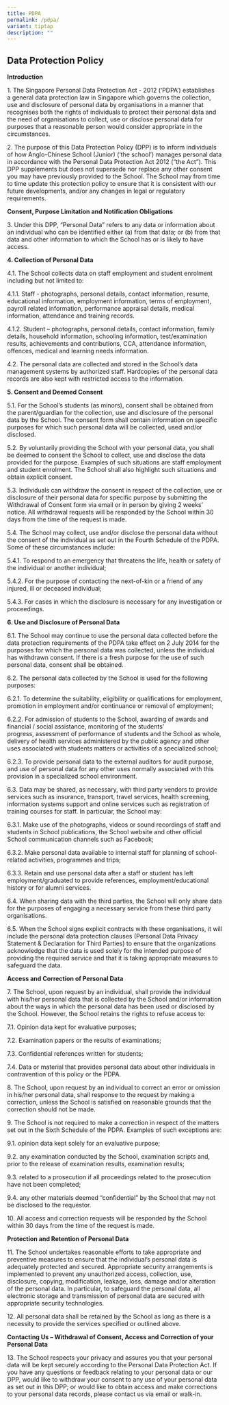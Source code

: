 ```yaml
---
title: PDPA
permalink: /pdpa/
variant: tiptap
description: ""
---
```

<h2><strong>Data Protection Policy</strong></h2>
<p><strong>Introduction</strong>
</p>
<p>1. The Singapore Personal Data Protection Act -&nbsp;2012 (‘PDPA’) establishes
a&nbsp;general data protection law in Singapore which governs the collection,
use and disclosure of personal data by organisations in a manner that recognises
both the rights of individuals to protect their personal data and the need
of organisations to collect, use or disclose personal data for purposes
that a reasonable person would consider appropriate in the circumstances.</p>
<p>2. The purpose of this Data Protection Policy (DPP) is to inform individuals
of how&nbsp;Anglo-Chinese School (Junior) (‘the school’) manages personal
data in accordance with the Personal Data Protection Act 2012 (“the Act”).&nbsp;This
DPP supplements but does not supersede nor replace any other consent you
may have previously provided to the School. The School may from time to
time update this protection policy to ensure that it is consistent with
our future developments, and/or any changes in legal or regulatory requirements.</p>
<p><strong>Consent, Purpose Limitation and Notification Obligations</strong>
</p>
<p>3.&nbsp;Under this DPP, “Personal Data” refers to any data or information
about an&nbsp;individual who can be identified either (a) from that data;
or (b) from that data and other information to which the School has or
is likely to have access.</p>
<p><strong>4. Collection of Personal Data</strong>
</p>
<p>4.1. The School collects data on staff employment and student enrolment
including but not limited to:</p>
<p>4.1.1. Staff - photographs, personal details, contact information, resume,
educational information, employment information, terms of employment, payroll
related information, performance appraisal details, medical information,
attendance and training records.</p>
<p>4.1.2. Student&nbsp;–&nbsp;photographs, personal details, contact information,
family details, household information, schooling information, test/examination
results, achievements and contributions, CCA, attendance information, offences,
medical and learning needs information.</p>
<p>4.2. The personal data are collected and stored in the School’s data management&nbsp;systems
by authorized staff. Hardcopies of the personal data records are also kept
with restricted access to the information.</p>
<p><strong>5. Consent and Deemed Consent</strong>
</p>
<p>5.1.&nbsp;For the School’s students (as minors), consent shall be obtained
from the&nbsp;parent/guardian for the collection, use and disclosure of
the personal data by the School. The consent form shall contain information
on specific purposes for which such personal data will be collected, used
and/or disclosed.</p>
<p>5.2. By voluntarily providing the School with your personal data, you
shall be deemed to consent the School to collect, use and disclose the
data provided for the purpose. Examples of such situations are staff employment
and student enrolment. The School shall also highlight such situations
and obtain explicit consent.</p>
<p>5.3. Individuals can withdraw the consent in respect of the collection,
use or disclosure of their personal data for specific purpose by submitting
the Withdrawal of Consent form&nbsp;via email or in person by giving 2
weeks’ notice.&nbsp;All withdrawal requests will be responded by the School
within 30 days from the time of the request is made.</p>
<p>5.4. The School may collect, use and/or disclose the personal data without
the consent of the individual as set out in the&nbsp;Fourth Schedule&nbsp;of
the PDPA. Some of these circumstances include:</p>
<p>5.4.1. To respond to an emergency that threatens the life, health or safety
of the individual or another individual;</p>
<p>5.4.2. For the purpose of contacting the next-of-kin or a friend of any
injured, ill or deceased individual;</p>
<p>5.4.3. For cases in which the disclosure is necessary for any investigation
or proceedings.</p>
<p><strong>6. Use and Disclosure of Personal Data</strong>
</p>
<p>6.1. The School may continue to use the personal data collected before
the data protection requirements of the PDPA take effect on 2 July 2014
for the purposes for which the personal data was collected, unless the
individual has withdrawn consent. If there is a fresh purpose for the use
of such personal data, consent shall be obtained.</p>
<p>6.2. The personal data collected by the School is used for the following
purposes:</p>
<p>6.2.1. To determine the suitability, eligibility or qualifications for
employment, promotion in employment and/or continuance or removal of employment;</p>
<p>6.2.2. For admission of students to the School, awarding of awards and
financial / social assistance,&nbsp;monitoring of the students’ progress,&nbsp;assessment
of performance of students and the School as whole, delivery of health
services administered by the public agency and other uses associated with
students matters or activities of a specialized school;</p>
<p>6.2.3. To provide personal data to the external auditors for audit purpose,
and use of personal data for any other uses normally associated with this
provision in a specialized school environment.</p>
<p>6.3.&nbsp;Data may be shared, as necessary, with third party vendors to
provide services such as insurance, transport, travel services, health
screening, information systems support and online services such as registration
of training courses for staff. In particular, the School may:</p>
<p>6.3.1. Make use of the photographs, videos or sound recordings of staff
and students in School publications, the School website and other official
School communication channels such as Facebook;</p>
<p>6.3.2. Make personal data available to internal staff for planning of
school- related activities, programmes and trips;</p>
<p>6.3.3. Retain and use personal data after a staff or student has left
employment/graduated to provide references, employment/educational history
or for alumni services.</p>
<p>6.4. When sharing data with the third parties, the School will only share
data for the purposes of engaging a necessary service from these third
party organisations.</p>
<p>6.5. When the School signs explicit contracts with these organisations,
it will include the personal data protection clauses (Personal Data Privacy
Statement &amp; Declaration for Third Parties) to ensure that the organizations
acknowledge that the data is used solely for the intended purpose of providing
the required service and that it is taking appropriate measures to safeguard
the data.</p>
<p><strong>Access and Correction of Personal Data</strong>
</p>
<p>7. The School, upon request by an individual, shall provide the individual
with his/her personal data that is collected by the School and/or information
about the ways in which the personal data has been used or disclosed by
the School. However, the School retains the rights to refuse access to:</p>
<p>7.1.&nbsp;Opinion data kept for evaluative purposes;</p>
<p>7.2.&nbsp;Examination papers or the results of examinations;</p>
<p>7.3.&nbsp;Confidential references written for students;</p>
<p>7.4.&nbsp;Data or material that provides personal data about other individuals
in contravention of this policy or the PDPA.</p>
<p>8. The School, upon request by an individual to correct an error or omission
in his/her personal data, shall response to the request by making a correction,
unless the School is satisfied on reasonable grounds that the correction
should not be made.</p>
<p>9. The School is not required to make a correction in respect of the matters
set out in the&nbsp;Sixth Schedule&nbsp;of the PDPA. Examples of such exceptions
are:</p>
<p>9.1. opinion data kept solely for an evaluative purpose;</p>
<p>9.2.&nbsp;any examination conducted by the School, examination scripts
and, prior to the release of examination results, examination results;</p>
<p>9.3. related to a prosecution if all proceedings related to the prosecution
have not been completed;</p>
<p>9.4. any other materials&nbsp;deemed “confidential” by the School that
may not be&nbsp;disclosed to the requestor.</p>
<p>10. All access and correction requests will be responded by the School
within 30 days from the time of the request is made.</p>
<p><strong>Protection and Retention of Personal Data</strong>
</p>
<p>11. The School undertakes reasonable efforts to take appropriate and preventive&nbsp;measures
to ensure that the individual’s personal data is adequately protected and&nbsp;secured.
Appropriate security arrangements is implemented to prevent any unauthorized
access, collection, use, disclosure, copying, modification, leakage, loss,
damage and/or alteration of the personal data. In particular, to safeguard
the personal data, all electronic storage and transmission of personal
data are secured with appropriate security technologies.</p>
<p>12. All personal data shall be retained by the School as long as there
is a necessity to provide the services specified or outlined above.</p>
<p><strong>Contacting Us&nbsp;–&nbsp;Withdrawal of Consent, Access and Correction of your Personal Data</strong>
</p>
<p>13. The School respects your privacy and assures you that your personal
data will be kept securely according to the Personal Data Protection Act.
If you have any questions or feedback relating to your personal data or
our DPP, would like to withdraw your consent to any use of your personal
data as set out in this DPP; or would like to obtain access and make corrections
to your personal data records, please contact us via email or walk-in.</p>